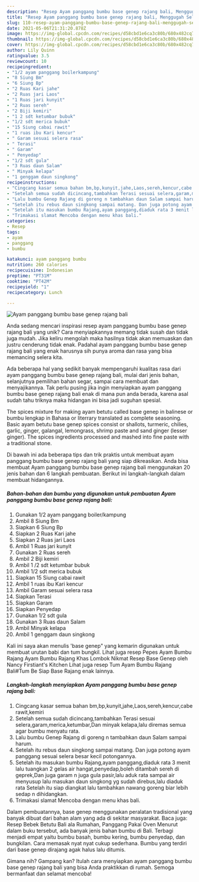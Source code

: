 ```yaml
---
description: "Resep Ayam panggang bumbu base genep rajang bali, Menggugah Selera"
title: "Resep Ayam panggang bumbu base genep rajang bali, Menggugah Selera"
slug: 110-resep-ayam-panggang-bumbu-base-genep-rajang-bali-menggugah-selera
date: 2021-05-06T21:31:20.878Z
image: https://img-global.cpcdn.com/recipes/d58cbd1e6ca3c80b/680x482cq70/ayam-panggang-bumbu-base-genep-rajang-bali-foto-resep-utama.jpg
thumbnail: https://img-global.cpcdn.com/recipes/d58cbd1e6ca3c80b/680x482cq70/ayam-panggang-bumbu-base-genep-rajang-bali-foto-resep-utama.jpg
cover: https://img-global.cpcdn.com/recipes/d58cbd1e6ca3c80b/680x482cq70/ayam-panggang-bumbu-base-genep-rajang-bali-foto-resep-utama.jpg
author: Lily Quinn
ratingvalue: 3.5
reviewcount: 10
recipeingredient:
- "1/2 ayam panggang boilerkampung"
- "8 Siung Bm"
- "6 Siung Bp"
- "2 Ruas Kari jahe"
- "2 Ruas jari Laos"
- "1 Ruas jari kunyit"
- "2 Ruas sereh"
- "2 Biji kemiri"
- "1 2 sdt ketumbar bubuk"
- "1/2 sdt merica bubuk"
- "15 Siung cabai rawit"
- "1 ruas ibu Kari kencur"
- " Garam sesuai selera rasa"
- " Terasi"
- " Garam"
- " Penyedap"
- "1/2 sdt gula"
- "3 Ruas daun Salam"
- " Minyak kelapa"
- "1 genggam daun singkong"
recipeinstructions:
- "Cingcang kasar semua bahan bm,bp,kunyit,jahe,Laos,sereh,kencur,cabe rawit,kemiri"
- "Setelah semua sudah dicincang,tambahkan Terasi sesuai selera,garam,merica,ketumbar,Dan minyak kelapa,lalu diremas semua agar bumbu menyatu rata."
- "Lalu bumbu Genep Rajang di goreng n tambahkan daun Salam sampai harum."
- "Setelah itu rebus daun singkong sampai matang. Dan juga potong ayam panggang sesuai selera besar kecil potongannya."
- "Setelah itu masukan bumbu Rajang,ayam panggang,diaduk rata 3 menit lalu tuangkan 2 gelas air hangat,penyedap,boleh ditambah sereh di geprek,Dan juga garam n juga gula pasir,lalu aduk rata sampai air menyusup lalu masukan daun singkong yg sudah direbus,lalu diaduk rata Setelah itu siap diangkat lalu tambahkan nawang goreng biar lebih sedap n dihidangkan."
- "Trimakasi slamat Mencoba dengan menu khas bali."
categories:
- Resep
tags:
- ayam
- panggang
- bumbu

katakunci: ayam panggang bumbu 
nutrition: 260 calories
recipecuisine: Indonesian
preptime: "PT31M"
cooktime: "PT42M"
recipeyield: "1"
recipecategory: Lunch

---
```



![Ayam panggang bumbu base genep rajang bali](https://img-global.cpcdn.com/recipes/d58cbd1e6ca3c80b/680x482cq70/ayam-panggang-bumbu-base-genep-rajang-bali-foto-resep-utama.jpg)

Anda sedang mencari inspirasi resep ayam panggang bumbu base genep rajang bali yang unik? Cara menyiapkannya memang tidak susah dan tidak juga mudah. Jika keliru mengolah maka hasilnya tidak akan memuaskan dan justru cenderung tidak enak. Padahal ayam panggang bumbu base genep rajang bali yang enak harusnya sih punya aroma dan rasa yang bisa memancing selera kita.

Ada beberapa hal yang sedikit banyak mempengaruhi kualitas rasa dari ayam panggang bumbu base genep rajang bali, mulai dari jenis bahan, selanjutnya pemilihan bahan segar, sampai cara membuat dan menyajikannya. Tak perlu pusing jika ingin menyiapkan ayam panggang bumbu base genep rajang bali enak di mana pun anda berada, karena asal sudah tahu triknya maka hidangan ini bisa jadi suguhan spesial.

The spices mixture for making ayam betutu called base genep in balinese or bumbu lengkap in Bahasa or literrary translated as complete seasoning. Basic ayam betutu base genep spices consist or shallots, turmeric, chilies, garlic, ginger, galangal, lemongrass, shrimp paste and sand ginger (lesser ginger). The spices ingredients processed and mashed into fine paste with a traditional stone.


Di bawah ini ada beberapa tips dan trik praktis untuk membuat ayam panggang bumbu base genep rajang bali yang siap dikreasikan. Anda bisa membuat Ayam panggang bumbu base genep rajang bali menggunakan 20 jenis bahan dan 6 langkah pembuatan. Berikut ini langkah-langkah dalam membuat hidangannya.

<!--inarticleads1-->

##### Bahan-bahan dan bumbu yang digunakan untuk pembuatan Ayam panggang bumbu base genep rajang bali:

1. Gunakan 1/2 ayam panggang boiler/kampung
1. Ambil 8 Siung Bm
1. Siapkan 6 Siung Bp
1. Siapkan 2 Ruas Kari jahe
1. Siapkan 2 Ruas jari Laos
1. Ambil 1 Ruas jari kunyit
1. Gunakan 2 Ruas sereh
1. Ambil 2 Biji kemiri
1. Ambil 1 /2 sdt ketumbar bubuk
1. Ambil 1/2 sdt merica bubuk
1. Siapkan 15 Siung cabai rawit
1. Ambil 1 ruas ibu Kari kencur
1. Ambil  Garam sesuai selera rasa
1. Siapkan  Terasi
1. Siapkan  Garam
1. Siapkan  Penyedap
1. Gunakan 1/2 sdt gula
1. Gunakan 3 Ruas daun Salam
1. Ambil  Minyak kelapa
1. Ambil 1 genggam daun singkong


Kali ini saya akan menulis &#39;base genep&#34; yang kemarin digunakan untuk membuat urutan babi dan tum bungkil. Lihat juga resep Pepes Ayam Bumbu Rajang Ayam Bumbu Rajang Khas Lombok Nikmat Resep Base Genep oleh Nancy Firstiant&#39;s Kitchen Lihat juga resep Tum Ayam Bumbu Rajang Bali#Tum Be Siap Base Rajang enak lainnya. 

<!--inarticleads2-->

##### Langkah-langkah menyiapkan Ayam panggang bumbu base genep rajang bali:

1. Cingcang kasar semua bahan bm,bp,kunyit,jahe,Laos,sereh,kencur,cabe rawit,kemiri
1. Setelah semua sudah dicincang,tambahkan Terasi sesuai selera,garam,merica,ketumbar,Dan minyak kelapa,lalu diremas semua agar bumbu menyatu rata.
1. Lalu bumbu Genep Rajang di goreng n tambahkan daun Salam sampai harum.
1. Setelah itu rebus daun singkong sampai matang. Dan juga potong ayam panggang sesuai selera besar kecil potongannya.
1. Setelah itu masukan bumbu Rajang,ayam panggang,diaduk rata 3 menit lalu tuangkan 2 gelas air hangat,penyedap,boleh ditambah sereh di geprek,Dan juga garam n juga gula pasir,lalu aduk rata sampai air menyusup lalu masukan daun singkong yg sudah direbus,lalu diaduk rata Setelah itu siap diangkat lalu tambahkan nawang goreng biar lebih sedap n dihidangkan.
1. Trimakasi slamat Mencoba dengan menu khas bali.


Dalam pembuatannya, base genep menggunakan peralatan tradisional yang banyak dibuat dari bahan alam yang ada di sekitar masyarakat. Baca juga: Resep Bebek Betutu Bali ala Rumahan, Panggang Pakai Oven Menurut dalam buku tersebut, ada banyak jenis bahan bumbu di Bali. Terbagi menjadi empat yaitu bumbu basah, bumbu kering, bumbu penyedap, dan bungkilan. Cara memasak nyat nyat cukup sederhana. Bumbu yang terdiri dari base genep dirajang agak halus lalu ditumis. 

Gimana nih? Gampang kan? Itulah cara menyiapkan ayam panggang bumbu base genep rajang bali yang bisa Anda praktikkan di rumah. Semoga bermanfaat dan selamat mencoba!
